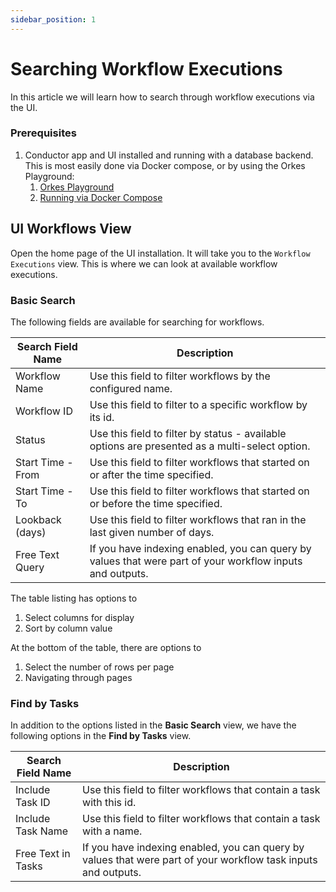 ```yaml
---
sidebar_position: 1
---
```


# Searching Workflow Executions

In this article we will learn how to search through workflow executions via the UI.

### Prerequisites

1. Conductor app and UI installed and running with a database backend. This is most easily done via Docker compose, or by using the Orkes Playground:
   1. [Orkes Playground](https://play.orkes.io)
   2. [Running via Docker Compose](/content/docs/getting-started/install/running-locally-docker)

## UI Workflows View

Open the home page of the UI installation. It will take you to the `Workflow Executions` view. This is where we can look
at available workflow executions.

### Basic Search

The following fields are available for searching for workflows.

| Search Field Name | Description                                                                                               |
| ----------------- | --------------------------------------------------------------------------------------------------------- |
| Workflow Name     | Use this field to filter workflows by the configured name.                                                |
| Workflow ID       | Use this field to filter to a specific workflow by its id.                                                |
| Status            | Use this field to filter by status - available options are presented as a multi-select option.            |
| Start Time - From | Use this field to filter workflows that started on or after the time specified.                           |
| Start Time - To   | Use this field to filter workflows that started on or before the time specified.                          |
| Lookback (days)   | Use this field to filter workflows that ran in the last given number of days.                             |
| Free Text Query   | If you have indexing enabled, you can query by values that were part of your workflow inputs and outputs. |

The table listing has options to

1. Select columns for display
2. Sort by column value

At the bottom of the table, there are options to

1. Select the number of rows per page
2. Navigating through pages

### Find by Tasks

In addition to the options listed in the **Basic Search** view, we have the following options in the **Find by Tasks** view.

| Search Field Name  | Description                                                                                                    |
| ------------------ | -------------------------------------------------------------------------------------------------------------- |
| Include Task ID    | Use this field to filter workflows that contain a task with this id.                                           |
| Include Task Name  | Use this field to filter workflows that contain a task with a name.                                            |
| Free Text in Tasks | If you have indexing enabled, you can query by values that were part of your workflow task inputs and outputs. |
